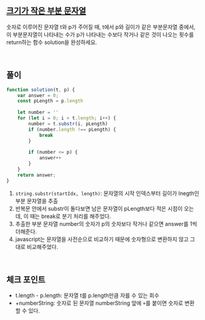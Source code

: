 ## [크기가 작은 부분 문자열](https://school.programmers.co.kr/learn/courses/30/lessons/147355)
숫자로 이루어진 문자열 t와 p가 주어질 때, t에서 p와 길이가 같은 부분문자열 중에서, 이 부분문자열이 나타내는 수가 p가 나타내는 수보다 작거나 같은 것이 나오는 횟수를 return하는 함수 solution을 완성하세요.

<br>

## 풀이
```javascript
function solution(t, p) {
    var answer = 0;
    const pLength = p.length
    
    let number = ''
    for (let i = 0; i < t.length; i++) {
        number = t.substr(i, pLength)
        if (number.length !== pLength) {
            break
        } 
        
        if (number <= p) {
            answer++
        }
    }
    return answer;
}
```
1. `string.substr(startIdx, length)`: 문자열의 시작 인덱스부터 길이가 lnegth인 부분 문자열을 추출
2. 반복문 안에서 substr이 돌다보면 남은 문자열이 pLength보다 적은 시점이 오는데, 이 때는 break로 분기 처리를 해주었다.
3. 추출한 부분 문자열 number의 숫자가 p의 숫자보다 작거나 같으면 answer를 1씩 더해준다.
4. javascript는 문자열을 사전순으로 비교하기 때문에 숫자형으로 변환하지 않고 그대로 비교해주었다.

<br>

## 체크 포인트
- t.length - p.length: 문자열 t를 p.length만큼 자를 수 있는 회수
- +numberString: 숫자로 된 문자열 numberString 앞에 `+`를 붙이면 숫자로 변환할 수 있다.
